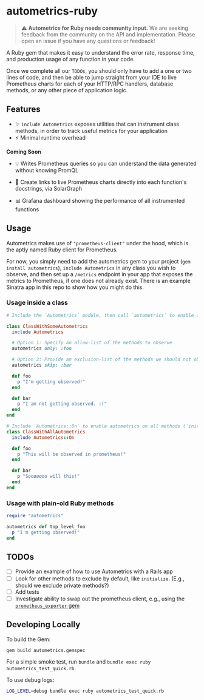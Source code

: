 # autometrics-ruby

> :warning: **Autometrics for Ruby needs community input.** We are seeking feedback from the community on the API and implementation. Please open an issue if you have any questions or feedback!

A Ruby gem that makes it easy to understand the error rate, response time, and production usage of any function in your code.

Once we complete all our `TODOs`, you should only have to add a one or two lines of code, and then be able to jump straight from your IDE to live Prometheus charts for each of your HTTP/RPC handlers, database methods, or any other piece of application logic.

## Features

- ✨ `include Autometrics` exposes utilities that can instrument class methods, in order to track useful metrics for your application
- ⚡ Minimal runtime overhead

**Coming Soon**

- 💡 Writes Prometheus queries so you can understand the data generated without knowing PromQL
- 🔗 Create links to live Prometheus charts directly into each function's docstrings, via SolarGraph

- 📊 Grafana dashboard showing the performance of all instrumented functions

## Usage

Autometrics makes use of `"prometheus-client"` under the hood, which is the aptly named Ruby client for Prometheus.

For now, you simply need to add the autometrics gem to your project (`gem install autometrics`), `include Autometrics` in any class you wish to observe, and then set up a `/metrics` endpoint in your app that exposes the metrics to Prometheus, if one does not already exist. There is an example Sinatra app in this repo to show how you might do this.

### Usage inside a class

```ruby
# Include the `Autometrics` module, then call `autometrics` to enable autometrics on specific methods

class ClassWithSomeAutometrics
  include Autometrics

  # Option 1: Specify an allow-list of the methods to observe
  autometrics only: :foo

  # Option 2: Provide an exclusion-list of the methods we should not observe
  autometrics skip: :bar

  def foo
    p "I'm getting observed!"
  end

  def bar
    p "I am not getting observed. :("
  end
end

# Include `Autometrics::On` to enable autometrics on all methods (`initialize` is excluded by default)
class ClassWithAllAutometrics
  include Autometrics::On

  def foo
    p "This will be observed in prometheus!"
  end

  def bar
    p "Sooøøøoo will this!"
  end
end
```

### Usage with plain-old Ruby methods

```ruby
require "autometrics"

autometrics def top_level_foo
  p "I'm getting observed!"
end
```

## TODOs

- [ ] Provide an example of how to use Autometrics with a Rails app
- [ ] Look for other methods to exclude by default, like `initialize`. (E.g., should we exclude private methods?)
- [ ] Add tests
- [ ] Investigate ability to swap out the prometheus client, e.g., using the [`prometheus_exporter` gem](https://github.com/discourse/prometheus_exporter)

## Developing Locally

To build the Gem:

```sh
gem build autometrics.gemspec
```

For a simple smoke test, run `bundle` and `bundle exec ruby autometrics_test_quick.rb`.

To use debug logs:

```sh
LOG_LEVEL=debug bundle exec ruby autometrics_test_quick.rb
```
